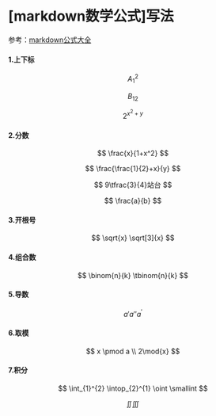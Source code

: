 # [markdown数学公式]写法

参考：[markdown公式大全](https://blog.csdn.net/jzj_c_love/article/details/122279703)  
#### 1.上下标

$$
A_1^2
$$

$$
B_{12}
$$

$$
2^{x^2+y}
$$

#### 2.分数

$$
\frac{x}{1+x^2}
$$

$$
\frac{\frac{1}{2}+x}{y}
$$

$$
9\tfrac{3}{4}站台
$$

$$
\frac{a}{b}
$$

#### 3.开根号

$$
\sqrt{x}
\sqrt[3]{x}
$$

#### 4.组合数
$$
\binom{n}{k}
\tbinom{n}{k}
$$

#### 5.导数
$$
a'
a''
a^{\prime}
$$

#### 6.取模
$$
x \pmod a
\\
2\mod{x}
$$

#### 7.积分
$$
\int_{1}^{2}
\intop_{2}^{1}
\oint
\smallint
$$

$$
\iint
\iiint
$$

